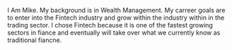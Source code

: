 I Am Mike. My background is in Wealth Management.
My carreer goals are to enter into the Fintech industry and grow within the industry within in the trading sector. 
I chose Fintech because it is one of the fastest growing sectors in fiance and eventually will take over what we currently know as traditional fiancne.